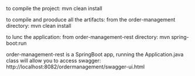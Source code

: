to compile the project:
mvn clean install

to compile and prooduce all the artifacts:
from the order-management directory:
mvn clean install

to lunc the application:
from  order-management-rest directory:
mvn spring-boot:run


order-management-rest is a SpringBoot app, running the Application.java class will allow you to access swagger:
http://localhost:8082/ordermanagement/swagger-ui.html
